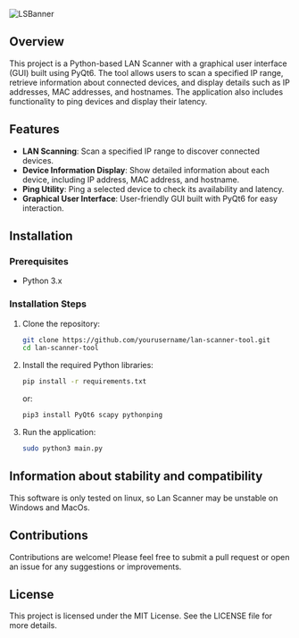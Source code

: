 ![LSBanner](https://github.com/user-attachments/assets/49dccf6b-4cf2-47ca-bb1d-cc335a0e4cc4)


## Overview
This project is a Python-based LAN Scanner with a graphical user interface (GUI) built using PyQt6. The tool allows users to scan a specified IP range, retrieve information about connected devices, and display details such as IP addresses, MAC addresses, and hostnames. The application also includes functionality to ping devices and display their latency.

## Features
- **LAN Scanning**: Scan a specified IP range to discover connected devices.
- **Device Information Display**: Show detailed information about each device, including IP address, MAC address, and hostname.
- **Ping Utility**: Ping a selected device to check its availability and latency.
- **Graphical User Interface**: User-friendly GUI built with PyQt6 for easy interaction.

## Installation

### Prerequisites
- Python 3.x

### Installation Steps
1. Clone the repository:
   ```bash
   git clone https://github.com/yourusername/lan-scanner-tool.git
   cd lan-scanner-tool
   ```
2. Install the required Python libraries:
   ```bash
   pip install -r requirements.txt
   ```
   
   or:
   ```bash
   pip3 install PyQt6 scapy pythonping
   ```

3. Run the application:
   ```bash
   sudo python3 main.py
   ```
## Information about stability and compatibility
This software is only tested on linux, so Lan Scanner may be unstable on Windows and MacOs.

## Contributions
Contributions are welcome! Please feel free to submit a pull request or open an issue for any suggestions or improvements.

## License
This project is licensed under the MIT License. See the LICENSE file for more details.

